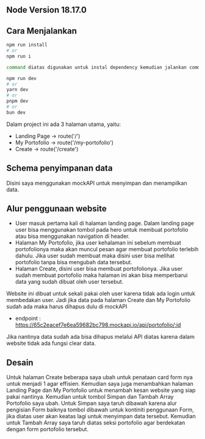 ## Node Version 18.17.0

## Cara Menjalankan

```bash
npm run install
# or
npm run i

command diatas digunakan untuk instal dependency kemudian jalankan command dibawah untuk menjalankan project:

npm run dev
# or
yarn dev
# or
pnpm dev
# or
bun dev
```

Dalam project ini ada 3 halaman utama, yaitu:
- Landing Page     -> route('/')
- My Portofolio    -> route('/my-portofolio')
- Create           -> route('/create')

## Schema penyimpanan data

Disini saya menggunakan mockAPI untuk menyimpan dan menampilkan data.

## Alur penggunaan website

- User masuk pertama kali di halaman landing page. Dalam landing page user bisa menggunakan tombol pada hero untuk membuat portofolio atau bisa menggunakan navigation di header.
- Halaman My Portofolio, jika user kehalaman ini sebelum membuat portofolionya maka akan muncul pesan agar membuat portofolio terlebih dahulu. Jika user sudah membuat maka disini user bisa melihat portofolio tanpa bisa mengubah data tersebut.
- Halaman Create, disini user bisa membuat portofolionya. Jika user sudah membuat portofolio maka halaman ini akan bisa memperbarui data yang sudah dibuat oleh user tersebut.

Website ini dibuat untuk sekali pakai oleh user karena tidak ada login untuk membedakan user. Jadi jika data pada halaman Create dan My Portofolio sudah ada maka harus dihapus dulu di mockAPI

- endpoint : https://65c2eacef7e6ea59682bc798.mockapi.io/api/portofolio/:id

Jika nantinya data sudah ada bisa dihapus melalui API diatas karena dalam website tidak ada fungsi clear data.

## Desain

Untuk halaman Create beberapa saya ubah untuk penataan card form nya untuk menjadi 1 agar effisien. Kemudian saya juga menambahkan halaman Landing Page dan My Portofolio untuk menambah kesan website yang siap pakai nantinya. Kemudian untuk tombol Simpan dan Tambah Array Portofolio saya ubah. Untuk Simpan saya taruh dibawah karena alur pengisian Form baiknya tombol dibawah untuk kontiniti penggunaan Form, jika diatas user akan keatas lagi untuk menyimpan data tersebut. Kemudian untuk Tambah Array saya taruh diatas seksi portofolio agar berdekatan dengan form portofolio tersebut.
